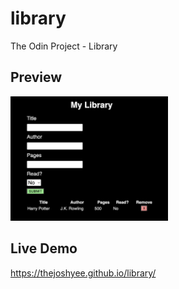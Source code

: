 # library
The Odin Project - Library 

## Preview
<img src="https://github.com/thejoshyee/library/blob/main/library%20preview.png" width="50%"/>

## Live Demo
https://thejoshyee.github.io/library/
